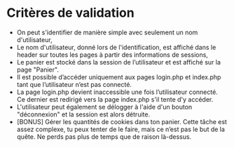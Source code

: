 # Critères de validation
* On peut s'identifier de manière simple avec seulement un nom d'utilisateur,
* Le nom d'utilisateur, donné lors de l'identification, est affiché dans le header sur toutes les pages à partir des informations de sessions,
* Le panier est stocké dans la session de l’utilisateur et est affiché sur la page "Panier".
* Il est possible d’accéder uniquement aux pages login.php et index.php tant que l’utilisateur n’est pas connecté.
* La page login.php devient inaccessible une fois l’utilisateur connecté. Ce dernier est redirigé vers la page index.php s'il tente d'y accéder.
* L'utilisateur peut également se délogger à l'aide d'un bouton "déconnexion" et la session est alors détruite.
* [BONUS] Gérer les quantités de cookies dans ton panier. Cette tâche est assez complexe, tu peux tenter de le faire, mais ce n’est pas le but de la quête. Ne perds pas plus de temps que de raison là-dessus.
